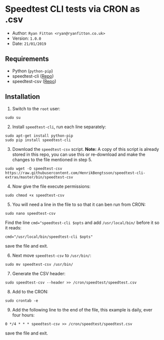 # Speedtest CLI tests via CRON as .csv

* Author: `Ryan Fitton <ryan@ryanfitton.co.uk>`
* Version: `1.0.0`
* Date: `21/01/2019`


## Requirements

* Python (`python-pip`)
* speedtest-cli ([Repo](https://github.com/sivel/speedtest-cli))
* speedtest-csv ([Repo](https://github.com/HenrikBengtsson/speedtest-cli-extras))


## Installation
1. Switch to the `root` user:

```
sudo su
```


2. Install `speedtest-cli`, run each line separately:

```
sudo apt-get install python-pip
sudo pip install speedtest-cli
```


3. Download the `speedtest-csv` script.
<strong>Note:</strong> A copy of this script is already stored in this repo, you can use this or re-download and make the changes to the file mentioned in step 5.

```
sudo wget -O speedtest-csv https://raw.githubusercontent.com/HenrikBengtsson/speedtest-cli-extras/master/bin/speedtest-csv
```


4. Now give the file execute permissions:

```
sudo chmod +x speedtest-csv
```


5. You will need a line in the file to so that it can ben run from CRON:

```
sudo nano speedtest-csv
```

Find the line `cmd="speedtest-cli $opts` and add `/usr/local/bin/` before it so it reads:

```
cmd="/usr/local/bin/speedtest-cli $opts"
```

save the file and exit.


6. Next move `speedtest-csv` to `/usr/bin/`:

```
sudo mv speedtest-csv /usr/bin/
```


7. Generate the CSV header:

```
sudo speedtest-csv --header >> /cron/speedtest/speedtest.csv
```


8. Add to the CRON:

```
sudo crontab -e
```


9. Add the following line to the end of the file, this example is daily, ever four hours:

```
0 */4 * * * speedtest-csv >> /cron/speedtest/speedtest.csv
```

save the file and exit.
